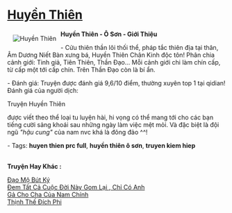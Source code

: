 <a href="https://utruyen.com/huyen-thien/304/" title="Huyền Thiên"><h1>Huyền Thiên</h1></a><div style="display:table"><img align="right" style="float: left; padding: 10px;" src="https://utruyen.com/images/story/200x260/huyen-thien.jpg" alt="Huyền Thiên"><strong>Huyền Thiên - Ô Sơn - Giới Thiệu</strong><p></p> - Cửu thiên thần lôi thối thể, pháp tắc thiên địa tại thân, Âm Dương Niết Bàn xưng bá, Huyền Thiên Chân Kinh độc tôn! Phân chia cảnh giới: Tinh giả, Tiên Thiên, Thần Đạo... Mỗi cảnh giới chi làm chín cấp, từ cấp một tới cấp chín. Trên Thần Đạo còn là bí ẩn.<p></p> - Đánh giá: Truyện được đánh giá 9,6/10 điểm, thường xuyên top 1 tại qidian! Đánh giá của người dịch: <p></p>Truyện Huyền Thiên<p></p> được viết theo thể loại tu luyện hài, hi vọng có thể mang tới cho các bạn tiếng cười sảng khoái sau những ngày làm việc mệt mỏi. Và đặc biệt là đội ngũ <i>"hậu cung"</i> của nam nvc khá là đông đảo ^^!<p></p> - Tags: <strong>huyen thien prc full</strong>, <strong>huyền thiên ô sơn</strong>, <strong>truyen kiem hiep</strong></div><p><br><b>Truyện Hay Khác :</b></p><a href="https://utruyen.com/dao-mo-but-ky/9643/" alt="Đạo Mộ Bút Ký">Đạo Mộ Bút Ký</a><br/><a href="https://truyenngontinhay.wordpress.com/2019/10/03/dem-tat-ca-cuoc-doi-nay-gom-lai-chi-co-anh/" alt="Đem Tất Cả Cuộc Đời Này Gom Lại , Chỉ Có Anh">Đem Tất Cả Cuộc Đời Này Gom Lại , Chỉ Có Anh</a><br/><a href="https://github.com/quanluxury/truyenhot/tree/master/truyenhay/18998/" alt="Gả Cho Cha Của Nam Chính">Gả Cho Cha Của Nam Chính</a><br/><a href="https://github.com/quanluxury/truyenhot/tree/master/truyenhay/13353/" alt="Thịnh Thế Đích Phi">Thịnh Thế Đích Phi</a><br/>